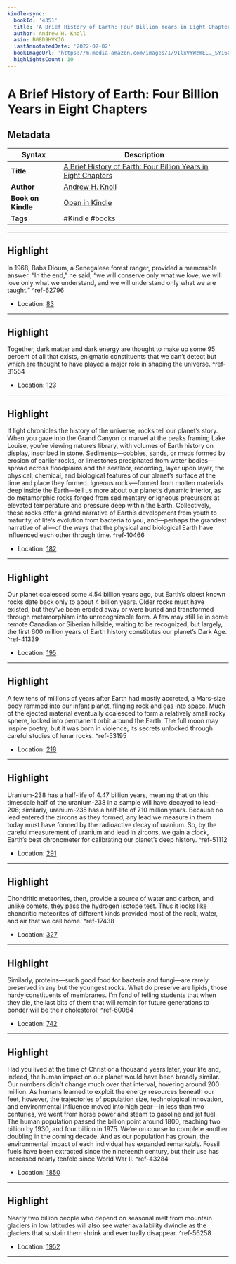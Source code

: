```yaml
---
kindle-sync:
  bookId: '4351'
  title: 'A Brief History of Earth: Four Billion Years in Eight Chapters'
  author: Andrew H. Knoll
  asin: B08D9HVKJG
  lastAnnotatedDate: '2022-07-02'
  bookImageUrl: 'https://m.media-amazon.com/images/I/91lxVYWzmEL._SY160.jpg'
  highlightsCount: 10
---
```

# A Brief History of Earth: Four Billion Years in Eight Chapters

## Metadata

| Syntax | Description |
| ---------- | ---------- |
| **Title** | [A Brief History of Earth: Four Billion Years in Eight Chapters](https://www.amazon.com/dp/B08D9HVKJG) |
| **Author** | [Andrew H. Knoll](https://www.amazon.com/Andrew-H-Knoll/e/B001IXU90Y/ref=dp_byline_cont_ebooks_1) |
| **Book on Kindle** | <a href="kindle://book?action=open&asin=B08D9HVKJG" target="_blank">Open in Kindle</a> |
| **Tags** | #Kindle #books |

---

## Highlight

In 1968, Baba Dioum, a Senegalese forest ranger, provided a memorable answer. “In the end,” he said, “we will conserve only what we love, we will love only what we understand, and we will understand only what we are taught.” ^ref-62796
- Location: [83](kindle://book?action=open&asin=B08D9HVKJG&location=83)

---
## Highlight

Together, dark matter and dark energy are thought to make up some 95 percent of all that exists, enigmatic constituents that we can’t detect but which are thought to have played a major role in shaping the universe. ^ref-31554
- Location: [123](kindle://book?action=open&asin=B08D9HVKJG&location=123)

---
## Highlight

If light chronicles the history of the universe, rocks tell our planet’s story. When you gaze into the Grand Canyon or marvel at the peaks framing Lake Louise, you’re viewing nature’s library, with volumes of Earth history on display, inscribed in stone. Sediments—cobbles, sands, or muds formed by erosion of earlier rocks, or limestones precipitated from water bodies—spread across floodplains and the seafloor, recording, layer upon layer, the physical, chemical, and biological features of our planet’s surface at the time and place they formed. Igneous rocks—formed from molten materials deep inside the Earth—tell us more about our planet’s dynamic interior, as do metamorphic rocks forged from sedimentary or igneous precursors at elevated temperature and pressure deep within the Earth. Collectively, these rocks offer a grand narrative of Earth’s development from youth to maturity, of life’s evolution from bacteria to you, and—perhaps the grandest narrative of all—of the ways that the physical and biological Earth have influenced each other through time. ^ref-10466
- Location: [182](kindle://book?action=open&asin=B08D9HVKJG&location=182)

---
## Highlight

Our planet coalesced some 4.54 billion years ago, but Earth’s oldest known rocks date back only to about 4 billion years. Older rocks must have existed, but they’ve been eroded away or were buried and transformed through metamorphism into unrecognizable form. A few may still lie in some remote Canadian or Siberian hillside, waiting to be recognized, but largely, the first 600 million years of Earth history constitutes our planet’s Dark Age. ^ref-41339
- Location: [195](kindle://book?action=open&asin=B08D9HVKJG&location=195)

---
## Highlight

A few tens of millions of years after Earth had mostly accreted, a Mars-size body rammed into our infant planet, flinging rock and gas into space. Much of the ejected material eventually coalesced to form a relatively small rocky sphere, locked into permanent orbit around the Earth. The full moon may inspire poetry, but it was born in violence, its secrets unlocked through careful studies of lunar rocks. ^ref-53195
- Location: [218](kindle://book?action=open&asin=B08D9HVKJG&location=218)

---
## Highlight

Uranium-238 has a half-life of 4.47 billion years, meaning that on this timescale half of the uranium-238 in a sample will have decayed to lead-206; similarly, uranium-235 has a half-life of 710 million years. Because no lead entered the zircons as they formed, any lead we measure in them today must have formed by the radioactive decay of uranium. So, by the careful measurement of uranium and lead in zircons, we gain a clock, Earth’s best chronometer for calibrating our planet’s deep history. ^ref-51112
- Location: [291](kindle://book?action=open&asin=B08D9HVKJG&location=291)

---
## Highlight

Chondritic meteorites, then, provide a source of water and carbon, and unlike comets, they pass the hydrogen isotope test. Thus it looks like chondritic meteorites of different kinds provided most of the rock, water, and air that we call home. ^ref-17438
- Location: [327](kindle://book?action=open&asin=B08D9HVKJG&location=327)

---
## Highlight

Similarly, proteins—such good food for bacteria and fungi—are rarely preserved in any but the youngest rocks. What do preserve are lipids, those hardy constituents of membranes. I’m fond of telling students that when they die, the last bits of them that will remain for future generations to ponder will be their cholesterol! ^ref-60084
- Location: [742](kindle://book?action=open&asin=B08D9HVKJG&location=742)

---
## Highlight

Had you lived at the time of Christ or a thousand years later, your life and, indeed, the human impact on our planet would have been broadly similar. Our numbers didn’t change much over that interval, hovering around 200 million. As humans learned to exploit the energy resources beneath our feet, however, the trajectories of population size, technological innovation, and environmental influence moved into high gear—in less than two centuries, we went from horse power and steam to gasoline and jet fuel. The human population passed the billion point around 1800, reaching two billion by 1930, and four billion in 1975. We’re on course to complete another doubling in the coming decade. And as our population has grown, the environmental impact of each individual has expanded remarkably. Fossil fuels have been extracted since the nineteenth century, but their use has increased nearly tenfold since World War II. ^ref-43284
- Location: [1850](kindle://book?action=open&asin=B08D9HVKJG&location=1850)

---
## Highlight

Nearly two billion people who depend on seasonal melt from mountain glaciers in low latitudes will also see water availability dwindle as the glaciers that sustain them shrink and eventually disappear. ^ref-56258
- Location: [1952](kindle://book?action=open&asin=B08D9HVKJG&location=1952)

---
